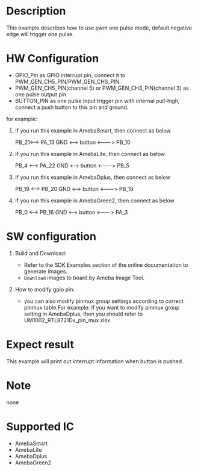# Description
  This example describes how to use pwm one pulse mode, default negative edge will trigger one pulse.

# HW Configuration
  - GPIO_Pin as GPIO interrupt pin, connect it to PWM_GEN_CH5_PIN/PWM_GEN_CH3_PIN.
  - PWM_GEN_CH5_PIN(channel 5) or PWM_GEN_CH3_PIN(channel 3) as one pulse output pin.
  - BUTTON_PIN as one pulse input trigger pin with internal pull-high, connect a push button to this pin and ground.

  for example:

1. If you run this example in AmebaSmart, then connect as below
   
   PB_21<--> PA_13
   GND <--> button <---> PB_10

2. If you run this example in AmebaLite, then connect as below
   
   PB_4 <--> PA_22
   GND <--> button <---> PB_5

3. If you run this example in AmebaDplus, then connect as below
   
   PB_19 <--> PB_20
   GND <--> button <---> PB_18

4. If you run this example in AmebaGreen2, then connect as below

   PB_0 <--> PB_16
   GND <--> button <---> PA_3

# SW configuration
1. Build and Download:
   * Refer to the SDK Examples section of the online documentation to generate images.
   * `Download` images to board by Ameba Image Tool.

2. How to modify gpio pin:
   - you can also modify pinmux group settings according to correct pinmux table.For example: 
     If you want to modify pinmux group setting in AmebaDplus, then you should refer to UM1002_RTL8721Dx_pin_mux.xlsx

# Expect result
  This example will print out interrupt information when button is pushed.

# Note
  none

# Supported IC

  - AmebaSmart
  - AmebaLite
  - AmebaDplus
  - AmebaGreen2
